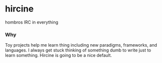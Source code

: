 # hircine
hombros IRC in everything

### Why
Toy projects help me learn thing including new paradigms, frameworks, and languages. I always get stuck thinking of something dumb to write 
just to learn something. Hircine is going to be a nice default.
